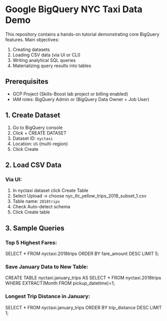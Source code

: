 # Google BigQuery NYC Taxi Data Demo

This repository contains a hands-on tutorial demonstrating core BigQuery features. Main objectives:

1. Creating datasets
2. Loading CSV data (via UI or CLI)
3. Writing analytical SQL queries 
4. Materializing query results into tables

## Prerequisites

- GCP Project (Skills-Boost lab project or billing enabled)
- IAM roles: BigQuery Admin or (BigQuery Data Owner + Job User)

## 1. Create Dataset

1. Go to BigQuery console
2. Click + CREATE DATASET
3. Dataset ID: `nyctaxi`
4. Location: `US` (multi-region)
5. Click Create

## 2. Load CSV Data

### Via UI:

1. In nyctaxi dataset click Create Table
2. Select Upload → choose nyc_tlc_yellow_trips_2018_subset_1.csv
3. Table name: `2018trips`
4. Check Auto-detect schema
5. Click Create table

## 3. Sample Queries

### Top 5 Highest Fares:

SELECT *
FROM nyctaxi.2018trips
ORDER BY fare_amount DESC
LIMIT 5;

### Save January Data to New Table:

CREATE TABLE nyctaxi.january_trips AS
SELECT * 
FROM nyctaxi.2018trips
WHERE EXTRACT(Month FROM pickup_datetime)=1;

### Longest Trip Distance in January:

SELECT *
FROM nyctaxi.january_trips
ORDER BY trip_distance DESC 
LIMIT 1;
